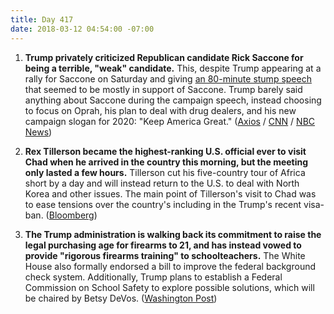 ```yaml
---
title: Day 417
date: 2018-03-12 04:54:00 -07:00
---
```


1. **Trump privately criticized Republican candidate Rick Saccone for being a terrible, "weak" candidate.** This, despite Trump appearing at a rally for Saccone on Saturday and giving [an 80-minute stump speech](https://youtu.be/aZ2ab7RtuDU) that seemed to be mostly in support of Saccone. Trump barely said anything about Saccone during the campaign speech, instead choosing to focus on Oprah, his plan to deal with drug dealers, and his new campaign slogan for 2020: "Keep America Great." ([Axios](https://www.axios.com/scoop-trump-privately-trashes-rick-saccone-1520806446-c7033bad-f7a4-4d92-80a7-40113967a0e2.html) / [CNN](https://www.cnn.com/2018/03/10/politics/trump-pennsylvania-speech-rick-saccone/index.html) / [NBC News](https://youtu.be/aZ2ab7RtuDU))

2. **Rex Tillerson became the highest-ranking U.S. official ever to visit Chad when he arrived in the country this morning, but the meeting only lasted a few hours.** Tillerson cut his five-country tour of Africa short by a day and will instead return to the U.S. to deal with North Korea and other issues. The main point of Tillerson's visit to Chad was to ease tensions over the country's including in the Trump's recent visa-ban. ([Bloomberg](https://www.bloomberg.com/news/articles/2018-03-12/tillerson-to-cut-short-africa-trip-by-about-a-day))

3. **The Trump administration is walking back its commitment to raise the legal purchasing age for firearms to 21, and has instead vowed to provide "rigorous firearms training" to schoolteachers.** The White House also formally endorsed a bill to improve the federal background check system. Additionally, Trump plans to establish a Federal Commission on School Safety to explore possible solutions, which will be chaired by Betsy DeVos. ([Washington Post](https://www.washingtonpost.com/politics/white-house-vows-to-help-arm-teachers-and-backs-off-raising-age-for-buying-guns/2018/03/11/14da0c8e-253a-11e8-bc72-077aa4dab9ef_story.html?utm_term=.f6770cc1b2f5))
